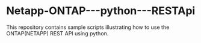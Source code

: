 # Netapp-ONTAP---python---RESTApi
This repository contains sample scripts illustrating how to use the ONTAP(NETAPP) REST API using python. 
